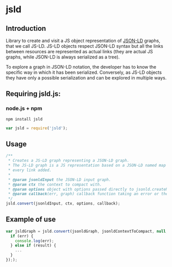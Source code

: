 jsld
====

Introduction
------------

Library to create and visit a JS object representation of [JSON-LD](http://json-ld.org) graphs,
that we call JS-LD.
JS-LD objects respect JSON-LD syntax but all the links between resources are
represented as actual links (they are actual JS graphs, while JSON-LD is always
serialized as a tree).

To explore a graph in JSON-LD notation, the developer has to know the specific
way in which it has been serialized.
Conversely, as JS-LD objects they have only a possible serialization and can be
explored in multiple ways.

## Requiring jsld.js:

### node.js + npm

```
npm install jsld
```

```js
var jsld = require('jsld');
```

## Usage
```js
/**
 * Creates a JS-LD graph representing a JSON-LD graph.
 * The JS-LD graph is a JS representation based on a JSON-LD named map with
 * every link added.
 *
 * @param jsonldInput the JSON-LD input graph.
 * @param ctx the context to compact with.
 * @param options object with options passed directly to jsonld.createNodeMap().
 * @param callback(err, graph) callback function taking an error or the JS-LD graph.
 */
jsld.convert(jsonldInput, ctx, options, callback);
```

## Example of use
```js
var jsldGraph = jsld.convert(jsonldGraph, jsonldContextToCompact, null, function(err, result) {
  if (err) {
    console.log(err);
  } else if (result) {
    ...
  }
}););
```
